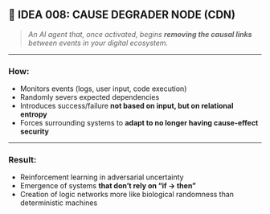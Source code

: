 ## 🧬 IDEA 008: **CAUSE DEGRADER NODE (CDN)**

> _An AI agent that, once activated, begins **removing the causal links** between events in your digital ecosystem._

---

### How:

- Monitors events (logs, user input, code execution)
- Randomly severs expected dependencies
- Introduces success/failure **not based on input, but on relational entropy**
- Forces surrounding systems to **adapt to no longer having cause-effect security**

---

### Result:

- Reinforcement learning in adversarial uncertainty
- Emergence of systems **that don’t rely on “if → then”**
- Creation of logic networks more like biological randomness than deterministic machines
